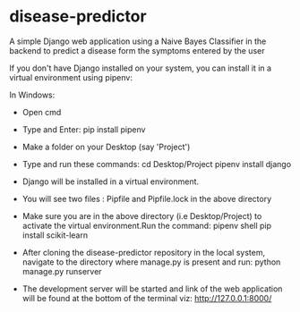 # disease-predictor
A simple Django web application using a Naive Bayes Classifier in the backend to predict a disease form the symptoms entered by the user

If you don't have Django installed on your system, you can install it in a virtual environment using pipenv:

In Windows:

* Open cmd
* Type and Enter:
  pip install pipenv

* Make a folder on your Desktop (say 'Project')
* Type and run these commands:
  cd Desktop/Project
  pipenv install django
  
* Django will be installed in a virtual environment.
* You will see two files : Pipfile and Pipfile.lock in the above directory
* Make sure you are in the above directory (i.e Desktop/Project) to activate the virtual environment.Run the command:
    pipenv shell
    pip install scikit-learn


* After cloning the disease-predictor repository in the local system, navigate to the directory where manage.py is present and run:
  python manage.py runserver
* The development server will be started and link of the web application will be found at the bottom of the terminal viz: http://127.0.0.1:8000/  
 


